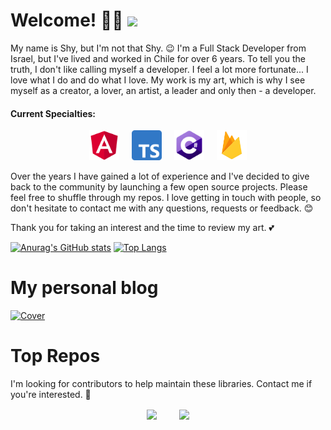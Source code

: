 # Welcome! 🙋‍♂️ ![](https://komarev.com/ghpvc/?username=bespunky)

My name is Shy, but I'm not that Shy. 😉
I'm a Full Stack Developer from Israel, but I've lived and worked in Chile for over 6 years.
To tell you the truth, I don't like calling myself a developer. I feel a lot more fortunate... I love what I do and do what I love.
My work is my art, which is why I see myself as a creator, a lover, an artist, a leader and only then - a developer.

#### Current Specialties:
<p align="center">
    <img src="https://github.com/BeSpunky/bespunky/blob/main/angular.png" width="48"/>&nbsp;&nbsp;&nbsp;&nbsp;
    <img src="https://github.com/BeSpunky/bespunky/blob/main/ts.png" width="48"/>&nbsp;&nbsp;&nbsp;&nbsp;
    <img src="https://github.com/BeSpunky/bespunky/blob/main/c%23.png" width="48"/>&nbsp;&nbsp;&nbsp;&nbsp;
    <img src="https://github.com/BeSpunky/bespunky/blob/main/firebase.png" width="48"/>
</p>

Over the years I have gained a lot of experience and I've decided to give back to the community by launching a few open source projects.
Please feel free to shuffle through my repos. I love getting in touch with people, so don't hesitate to contact me with any questions, requests or feedback. 😊

Thank you for taking an interest and the time to review my art. 💕

[![Anurag's GitHub stats](https://github-readme-stats.vercel.app/api?username=bespunky&show_icons=true&theme=prussian)](https://github.com/anuraghazra/github-readme-stats)
[![Top Langs](https://github-readme-stats.vercel.app/api/top-langs/?username=bespunky&layout=compact&theme=prussian)](https://github.com/anuraghazra/github-readme-stats)

# My personal blog
[![Cover](https://scontent.ftlv1-1.fna.fbcdn.net/v/t1.6435-9/64948552_2348514282061389_7501921003992252416_n.jpg?_nc_cat=100&ccb=1-3&_nc_sid=e3f864&_nc_ohc=ie1Mqb_adsoAX8cHdrQ&tn=RgsBIyOwffAPOriA&_nc_ht=scontent.ftlv1-1.fna&oh=d2a3df74fa536cc240726a8d68fda1a0&oe=60E860CF)](https://www.ThoughtsOfARandomPerson.com)

# Top Repos
I'm looking for contributors to help maintain these libraries. Contact me if you're interested. 💪

<p align="center">
    <a href="https://github.com/bespunky/angular-zen"><img valign="middle" src="https://bs-angular-zen.web.app/assets/angular-zen/logo@0.5x.png" width="80"/></a>&nbsp;&nbsp;&nbsp;&nbsp;&nbsp;&nbsp;&nbsp;&nbsp;
    <a href="https://github.com/bespunky/angular-google-maps"><img valign="middle" src="https://bs-angular-g-maps.web.app/assets/logo.svg" width="65"/></a>
</p>
